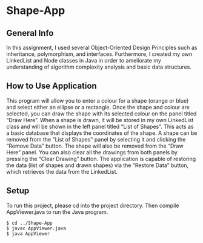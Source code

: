 # Shape-App

## General Info 
In this assignment, I used several Object-Oriented Design Principles such as inheritance, polymorphism, and interfaces. Furthermore, I created my own LinkedList and Node classes in Java in order to ameliorate my understanding of algorithm complexity analysis and basic data structures.  

## How to Use Application
This program will allow you to enter a colour for a shape (orange or blue) and select either an ellipse or a rectangle. Once the shape and colour are selected, you can draw the shape with its selected colour on the panel titled “Draw Here”. When a shape is drawn, it will be stored in my own LinkedList class and will be shown in the left panel titled “List of Shapes”. This acts as a basic database that displays the coordinates of the shape. A shape can be removed from the "List of Shapes" panel by selecting it and clicking the “Remove Data” button. The shape will also be removed from the “Draw Here” panel. You can also clear all the drawings from both panels by pressing the “Clear Drawing” button. The application is capable of restoring the data (list of shapes and drawn shapes) via the “Restore Data” button, which retrieves the data from the LinkedList.

## Setup
To run this project, please cd into the project directory. Then compile AppViewer.java to run the Java program. 

```
$ cd ../Shape-App
$ javac AppViewer.java
$ java AppViewer
```
